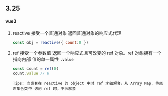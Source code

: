 ## 3.25

#### vue3

1. reactive 接受一个普通对象  返回普通对象的响应式代理
   
   ```js
   const obj = reactive({ count:0 })
   ```

2. ref 接受一个参数值  返回一个响应式且可改变的 ref 对象。ref 对象拥有一个指向内部 值的单一属性 `.value`
   
   ```js
   const count = ref(0)
   count.value // 0
   ```
   
   `Tips: 当嵌套在 reactive 的 object 中时 ref 才会解套。从 Array Map. 等原声集合类中 访问 ref 时，不会解套`

